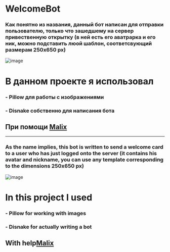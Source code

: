 # WelcomeBot
### Как понятно из названия, данный бот написан для отправки пользователю, только что зашедшему на сервер привественную открытку (в ней есть его аватрарка и его ник, можно подставить люой шаблон, соответсвующий размерам 250x650 px)
![image](https://github.com/Willyamdevon/WelcomeBot_public/assets/151402518/367f6899-8414-47de-a248-f8e59d24c09f)

# В данном проекте я использовал
### - Pillow для работы с изображениями
### - Disnake собственно для написания бота

## При помощи [Malix](https://github.com/Malix-Floof)
-----------------------------------------------------------------------------------------------------------------------------------------------------------------------------------------------------------------------------------
### As the name implies, this bot is written to send a welcome card to a user who has just logged onto the server (it contains his avatar and nickname, you can use any template corresponding to the dimensions 250x650 px)
![image](https://github.com/Willyamdevon/WelcomeBot_public/assets/151402518/367f6899-8414-47de-a248-f8e59d24c09f)

# In this project I used
### - Pillow for working with images
### - Disnake for actually writing a bot

## With help[Malix](https://github.com/Malix-Floof)
